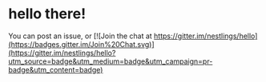 # hello there!

You can post an issue, or [![Join the chat at https://gitter.im/nestlings/hello](https://badges.gitter.im/Join%20Chat.svg)](https://gitter.im/nestlings/hello?utm_source=badge&utm_medium=badge&utm_campaign=pr-badge&utm_content=badge)
